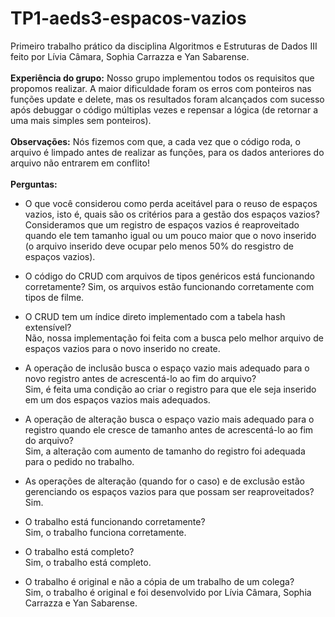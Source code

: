# TP1-aeds3-espacos-vazios
Primeiro trabalho prático da disciplina Algoritmos e Estruturas de Dados III feito por Lívia Câmara, Sophia Carrazza e Yan Sabarense. <br/>
    <br/>
**Experiência do grupo:**
    Nosso grupo implementou todos os requisitos que propomos realizar. A maior dificuldade foram os erros com ponteiros nas funções update e delete, mas os resultados foram alcançados com sucesso após debuggar o código múltiplas vezes e repensar a lógica (de retornar a uma mais simples sem ponteiros). <br/>
    <br/>
    **Observações:** Nós fizemos com que, a cada vez que o código roda, o arquivo é limpado antes de realizar as funções, para os dados anteriores do arquivo não entrarem em conflito!<br/>
    <br/>
**Perguntas:**
- O que você considerou como perda aceitável para o reuso de espaços vazios, isto é, quais são os critérios para a gestão dos espaços vazios?<br/>
    Consideramos que um registro de espaços vazios é reaproveitado quando ele tem tamanho igual ou um pouco maior que o novo inserido (o arquivo inserido deve ocupar pelo menos 50% do resgistro de espaços vazios). <br/>

- O código do CRUD com arquivos de tipos genéricos está funcionando corretamente?
    Sim, os arquivos estão funcionando corretamente com tipos de filme. <br/>

- O CRUD tem um índice direto implementado com a tabela hash extensível?<br/>
    Não, nossa implementação foi feita com a busca pelo melhor arquivo de espaços vazios para o novo inserido no create. <br/>

- A operação de inclusão busca o espaço vazio mais adequado para o novo registro antes de acrescentá-lo ao fim do arquivo?<br/>
    Sim, é feita uma condição ao criar o registro para que ele seja inserido em um dos espaços vazios mais adequados. <br/>

- A operação de alteração busca o espaço vazio mais adequado para o registro quando ele cresce de tamanho antes de acrescentá-lo ao fim do arquivo?<br/>
    Sim, a alteração com aumento de tamanho do registro foi adequada para o pedido no trabalho. <br/>

- As operações de alteração (quando for o caso) e de exclusão estão gerenciando os espaços vazios para que possam ser reaproveitados?<br/>
    Sim. <br/>

- O trabalho está funcionando corretamente?<br/>
    Sim, o trabalho funciona corretamente. <br/>

- O trabalho está completo?<br/>
    Sim, o trabalho está completo. <br/>

- O trabalho é original e não a cópia de um trabalho de um colega?<br/>
    Sim, o trabalho é original e foi desenvolvido por Lívia Câmara, Sophia Carrazza e Yan Sabarense. <br/>
